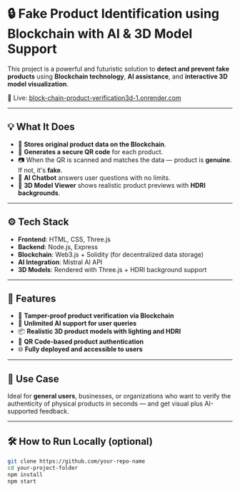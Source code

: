 # 🔒 Fake Product Identification using Blockchain with AI & 3D Model Support

This project is a powerful and futuristic solution to **detect and prevent fake products** using **Blockchain technology**, **AI assistance**, and **interactive 3D model visualization**.

🚀 Live: [block-chain-product-verification3d-1.onrender.com](https://block-chain-product-verification3d-1.onrender.com)

---

## 💡 What It Does

- 🧾 **Stores original product data on the Blockchain**.
- 📱 **Generates a secure QR code** for each product.
- 📷 When the QR is scanned and matches the data — product is **genuine**. If not, it's **fake**.
- 🤖 **AI Chatbot** answers user questions with no limits.
- 🧊 **3D Model Viewer** shows realistic product previews with **HDRI backgrounds**.

---

## ⚙️ Tech Stack

- **Frontend**: HTML, CSS, Three.js
- **Backend**: Node.js, Express
- **Blockchain**: Web3.js + Solidity (for decentralized data storage)
- **AI Integration**: Mistral AI API
- **3D Models**: Rendered with Three.js + HDRI background support

---

## 🌟 Features

- 🔐 **Tamper-proof product verification via Blockchain**
- 🤖 **Unlimited AI support for user queries**
- 📦 **Realistic 3D product models with lighting and HDRI**
- 📱 **QR Code-based product authentication**
- 🌐 **Fully deployed and accessible to users**

---

## 🎯 Use Case

Ideal for **general users**, businesses, or organizations who want to verify the authenticity of physical products in seconds — and get visual plus AI-supported feedback.

---

## 🛠️ How to Run Locally (optional)

```bash
git clone https://github.com/your-repo-name
cd your-project-folder
npm install
npm start
